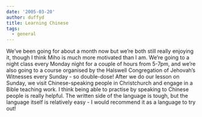 ```yaml
---
date: '2005-03-20'
author: duffyd
title: Learning Chinese
tags:
  - general
---
```


We’ve been going for about a month now but we’re both still really enjoying it, though I think Miho is much more motivated than I am. We’re going to a night class every Monday night for a couple of hours from 5-7pm, and we’re also going to a course organised by the Halswell Congregation of Jehovah’s Witnesses every Sunday - so double-dose! After we do our lesson on Sunday, we visit Chinese-speaking people in Christchurch and engage in a Bible teaching work. I think being able to practise by speaking to Chinese people is really helpful. The written side of the language is tough, but the language itself is relatively easy - I would recommend it as a language to try out!
